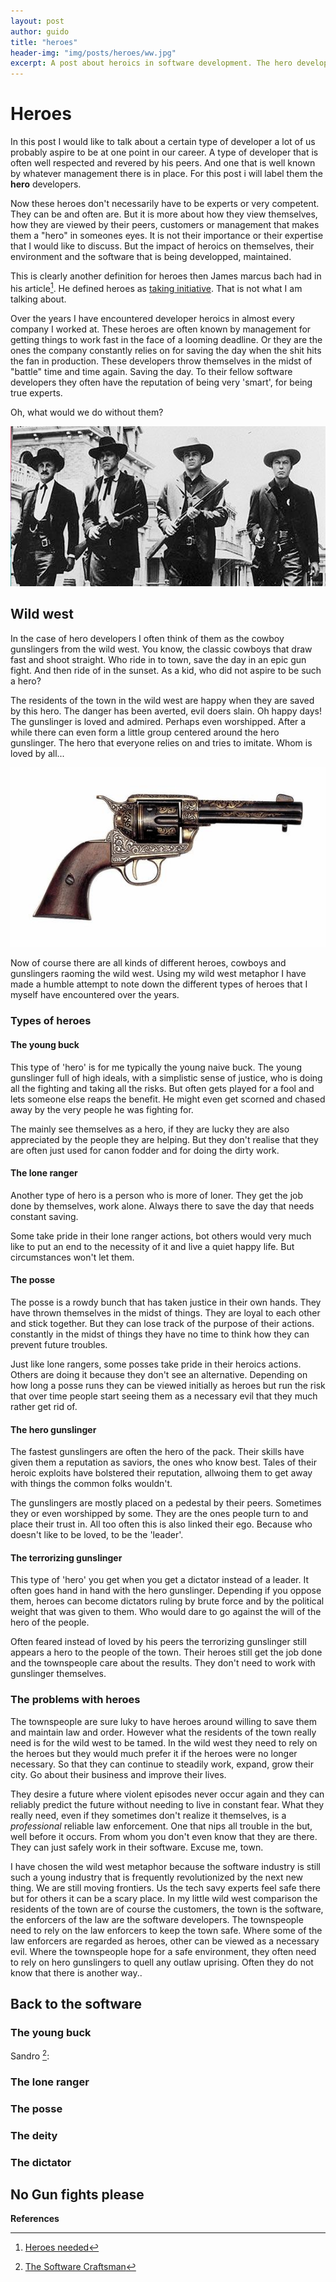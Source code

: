 ```yaml
---
layout: post
author: guido
title: "heroes"
header-img: "img/posts/heroes/ww.jpg"
excerpt: A post about heroics in software development. The hero developer comes in different flavors, is often well respected and revered by his peers qnd is often well known by management. But there are downsides...
---
```

# Heroes


In this post I would like to talk about a certain type of developer a lot of us probably aspire to be at one point in our career. A type of developer that is often well respected and revered by his peers. And one that is well known by whatever management there is in place. For this post i will label them the **hero** developers. 

Now these heroes don't necessarily have to be experts or very competent. They can be and often are. But it is more about how they view themselves, how they are viewed by their peers, customers or management that makes them a "hero" in someones eyes. It is not their importance or their expertise that I would like to discuss. But the impact of heroics on themselves, their environment and the software that is being developped, maintained.

This is clearly another definition for heroes then James marcus bach had in his article[^hero]. He defined heroes as [taking initiative](https://twitter.com/jamesmarcusbach/status/992003069763244032). That is not what I am talking about.
 
Over the years I have encountered developer heroics in almost every company I worked at. These heroes are often known by management for getting things to work fast in the face of a looming deadline. Or they are the ones the company constantly relies on for saving the day when the shit hits the fan in production. These developers throw themselves in the midst of "battle" time and time again. Saving the day. To their fellow software developers they often have the reputation of being very 'smart', for being true experts. 

Oh, what would we do without them?

![Gunslingers](/img/posts/heroes/gunslingers.png)

## Wild west


In the case of hero developers I often think of them as the cowboy gunslingers from the wild west. You know, the classic cowboys that draw fast and shoot straight. Who ride in to town, save the day in an epic gun fight. And then ride of in the sunset. As a kid, who did not aspire to be such a hero? 

The residents of the town in the wild west are happy when they are saved by this hero. The danger has been averted, evil doers slain. Oh happy days! The gunslinger is loved and admired. Perhaps even worshipped. After a while there can even form a little group centered around the hero gunslinger. The hero that everyone relies on and tries to imitate. Whom is loved by all... 

![gun](/img/posts/heroes/gun.jpg)

Now of course there are all kinds of different heroes, cowboys and gunslingers raoming the wild west. Using my wild west metaphor I have made a humble attempt to note down the different types of heroes that I myself have encountered over the years.  

### Types of heroes
#### The young buck

This type of 'hero' is for me typically the young naive buck. The young gunslinger full of high ideals, with a simplistic sense of justice, who is doing all the fighting and taking all the risks. But often gets played for a fool and lets someone else reaps the benefit. He might even get scorned and chased away by the very people he was fighting for. 

The mainly see themselves as a hero, if they are lucky they are also appreciated by the people they are helping. But they don't realise that they are often just used for canon fodder and for doing the dirty work. 

#### The lone ranger

Another type of hero is a person who is more of loner. They get the job done by themselves, work alone. Always there to save the day that needs constant saving.

Some take pride in their lone ranger actions, bot others would very much like to put an end to the necessity of it and live a quiet happy life. But circumstances won't let them.

#### The posse 

The posse is a rowdy bunch that has taken justice in their own hands. They have thrown themselves in the midst of things. They are loyal to each other and stick together. But they can lose track of the purpose of their actions. constantly in the midst of things they have no time to think how they can prevent future troubles.

Just like lone rangers, some posses take pride in their heroics actions. Others are doing it because they don't see an alternative. Depending on how long a posse runs they can be viewed initially as heroes but run the risk that over time people start seeing them as a necessary evil that they much rather get rid of.

#### The hero gunslinger

The fastest gunslingers are often the hero of the pack. Their skills have given them a reputation as saviors, the ones who know best. Tales of their heroic exploits have bolstered their reputation, allwoing them to get away with things the common folks wouldn't.

The gunslingers are mostly placed on a pedestal by their peers. Sometimes they or even worshipped by some. They are the ones people turn to and place their trust in. All too often this is also linked their ego. Because who doesn't like to be loved, to be the 'leader'. 

#### The terrorizing gunslinger

This type of 'hero' you get when you get a dictator instead of a leader. It often goes hand in hand with the hero gunslinger. Depending if you oppose them, heroes can become dictators ruling by brute force and by the political weight that was given to them. Who would dare to go against the will of the hero of the people.

Often feared instead of loved by his peers the terrorizing gunslinger still appears a hero to the people of the town. Their heroes still get the job done and the townspeople care about the results. They don't need to work with gunslinger themselves.

### The problems with heroes

The townspeople are sure luky to have heroes around willing to save them and maintain law and order. However what the residents of the town really need is for the wild west to be tamed. In the wild west they need to rely on the heroes but they would much prefer it if the heroes were no longer necessary. So that they can continue to steadily work, expand, grow their city. Go about their business and improve their lives. 

They desire a future where violent episodes never occur again and they can reliably predict the future without needing to live in constant fear.  What they really need, even if they sometimes don't realize it themselves, is a _professional_ reliable law enforcement. One that nips all trouble in the but, well before it occurs. From whom you don't even know that they are there. They can just safely work in their software. Excuse me, town.

I have chosen the wild west metaphor because the software industry is still such a young industry that is frequently revolutionized by the next new thing. We are still moving frontiers. Us the tech savy experts feel safe there but for others it can be a scary place. In my little wild west comparison the residents of the town are of course the customers, the town is the software, the enforcers of the law are the software developers. The townspeople need to rely on the law enforcers to keep the town safe. Where some of the law enforcers are regarded as heroes, other can be viewed as a necessary evil.  Where the townspeople hope for a safe environment, they often need to rely on hero gunslingers to quell any outlaw uprising. Often they do not know that there is another way..

## Back to the software

### The young buck

Sandro [^sandroBook]:

### The lone ranger

### The posse 

### The deity

### The dictator

## No Gun fights please

**References**

[^hero]: [Heroes needed](http://sunnyday.mit.edu/16.355/bach-process.pdf)

[^sandroBook]: [The Software Craftsman](https://www.amazon.com/Software-Craftsman-Professionalism-Pragmatism-Robert/dp/0134052501/ref=sr_1_1?s=books&ie=UTF8&qid=1522832866&sr=1-1&keywords=sandro+mancuso)

[^obama-cio]: [Software problems Obamacare](https://www.cio.com/article/2380827/developer/developer-6-software-development-lessons-from-healthcare-gov-s-failed-launch.html)

[^obama-cbs]: [Obamacare poor design](https://www.cbsnews.com/news/experts-obamacare-website-stymied-by-its-poor-design/)



